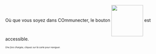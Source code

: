 Où que vous soyez dans COmmunecter, le bouton <img src="ASSETS/boutonCarte.png" style="border:none; margin: 0; width: 100px; vertical-align:middle; box-shadow:none;"> est accessible.
<p style="font-size: 0.5em"><i>Une fois chargée, cliquez sur la carte pour naviguer.</i></p>
<iframe data-src="https://www.communecter.org/network/default/index?src=https://gist.githubusercontent.com/Drakone/73a5ba19e74b9602c2a63407cad98ba7/raw/grandestSanteEnvironnement.json" width="80%" height="450px" frameborder="0"  data-preload></iframe>